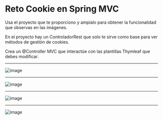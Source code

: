 # Reto Cookie en Spring MVC

Usa el proyecto que te proporciono y ampíalo para obtener la funcionalidad que observas en las imágenes.

En el proyecto hay un ControladorRest que solo te sirve como base para ver métodos de gestión de cookies.

Crea un @Controller MVC que interactúe con las plantillas Thymleaf que debes modificar.

___

![image](https://github.com/user-attachments/assets/84e1c661-d446-469b-a69e-7dc9cc700057)


___

![image](https://github.com/user-attachments/assets/3dc8ba5b-bc15-4ab7-845b-fc7739f7e0e5)

___

![image](https://github.com/user-attachments/assets/195f70ac-5454-4511-a7b1-8b232c0006c8)


___

![image](https://github.com/user-attachments/assets/bd1c9f48-add6-45cd-b515-94e3bfff1aad)




